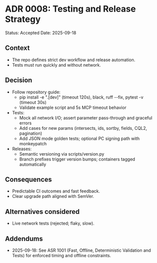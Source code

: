 # ADR 0008: Testing and Release Strategy

Status: Accepted
Date: 2025-09-18

## Context
- The repo defines strict dev workflow and release automation.
- Tests must run quickly and without network.

## Decision
- Follow repository guide:
  - pip install -e ".[dev]" (timeout 120s), black, ruff --fix, pytest -v (timeout 30s)
  - Validate example script and 5s MCP timeout behavior
- Tests:
  - Mock all network I/O; assert parameter pass-through and graceful errors
  - Add cases for new params (intersects, ids, sortby, fields, CQL2, pagination)
  - Add JSON mode golden tests; optional PC signing path with monkeypatch
- Releases:
  - Semantic versioning via scripts/version.py
  - Branch prefixes trigger version bumps; containers tagged automatically

## Consequences
- Predictable CI outcomes and fast feedback.
- Clear upgrade path aligned with SemVer.

## Alternatives considered
- Live network tests (rejected; flaky, slow).

## Addendums
- 2025-09-18: See ASR 1001 (Fast, Offline, Deterministic Validation and Tests) for enforced timing and offline constraints.

